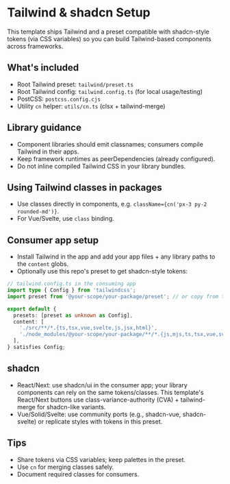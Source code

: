 # Tailwind & shadcn Setup

This template ships Tailwind and a preset compatible with shadcn-style tokens (via CSS variables) so you can build Tailwind-based components across frameworks.

## What's included

- Root Tailwind preset: `tailwind/preset.ts`
- Root Tailwind config: `tailwind.config.ts` (for local usage/testing)
- PostCSS: `postcss.config.cjs`
- Utility `cn` helper: `utils/cn.ts` (clsx + tailwind-merge)

## Library guidance

- Component libraries should emit classnames; consumers compile Tailwind in their apps.
- Keep framework runtimes as peerDependencies (already configured).
- Do not inline compiled Tailwind CSS in your library bundles.

## Using Tailwind classes in packages

- Use classes directly in components, e.g. `className={cn('px-3 py-2 rounded-md')}`.
- For Vue/Svelte, use `class` binding.

## Consumer app setup

- Install Tailwind in the app and add your app files + any library paths to the `content` globs.
- Optionally use this repo's preset to get shadcn-style tokens:

```ts
// tailwind.config.ts in the consuming app
import type { Config } from 'tailwindcss';
import preset from '@your-scope/your-package/preset'; // or copy from this repo

export default {
  presets: [preset as unknown as Config],
  content: [
    './src/**/*.{ts,tsx,vue,svelte,js,jsx,html}',
    './node_modules/@your-scope/your-package/**/*.{js,mjs,ts,tsx,vue,svelte}',
  ],
} satisfies Config;
```

## shadcn

- React/Next: use shadcn/ui in the consumer app; your library components can rely on the same tokens/classes. This template's React/Next buttons use class-variance-authority (CVA) + tailwind-merge for shadcn-like variants.
- Vue/Solid/Svelte: use community ports (e.g., shadcn-vue, shadcn-svelte) or replicate styles with tokens in this preset.

## Tips

- Share tokens via CSS variables; keep palettes in the preset.
- Use `cn` for merging classes safely.
- Document required classes for consumers.

